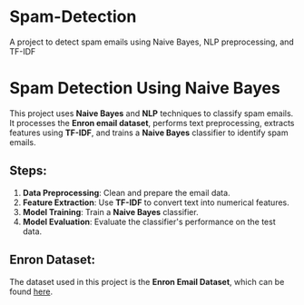 # Spam-Detection
A project to detect spam emails using Naive Bayes, NLP preprocessing, and TF-IDF

# Spam Detection Using Naive Bayes

This project uses **Naive Bayes** and **NLP** techniques to classify spam emails. It processes the **Enron email dataset**, performs text preprocessing, extracts features using **TF-IDF**, and trains a **Naive Bayes** classifier to identify spam emails.

## Steps:
1. **Data Preprocessing**: Clean and prepare the email data.
2. **Feature Extraction**: Use **TF-IDF** to convert text into numerical features.
3. **Model Training**: Train a **Naive Bayes** classifier.
4. **Model Evaluation**: Evaluate the classifier's performance on the test data.

## Enron Dataset:
The dataset used in this project is the **Enron Email Dataset**, which can be found [here](https://www.kaggle.com/datasets/wcukierski/enron-email-dataset).
